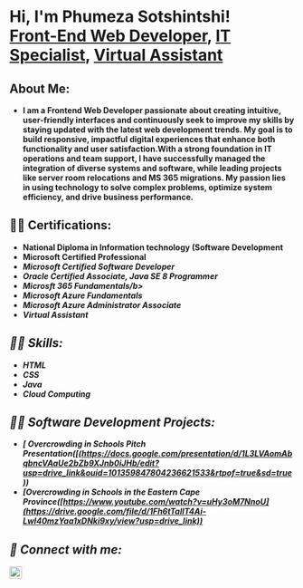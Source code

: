 <h1>Hi, I'm Phumeza Sotshintshi! <br/><a href="https://github.com/joshmadakor1">Front-End Web Developer</a>, <a href="https://www.linkedin.com/in/joshmadakor/">IT Specialist</a>, <a href="https://www.youtube.com/c/joshmadakor">Virtual Assistant</a></h1>

<h2>About Me:</h2>

- <b>I am a Frontend Web Developer passionate about creating intuitive, user-friendly interfaces and continuously seek to improve my skills by staying updated with the latest web development trends. My goal is to build responsive, impactful digital experiences that enhance both functionality and user satisfaction.With a strong foundation in IT operations and team support, I have successfully managed the integration of diverse systems and software, while leading projects like server room relocations and MS 365 migrations. My passion lies in using technology to solve complex problems, optimize system efficiency, and drive business performance.
</b>   
<h2>👨‍💻 Certifications:</h2>

- <b> National Diploma in Information technology (Software Development</b>
- <b> Microsoft Certified Professional</b><i>
- <b> Microsoft Certified Software Developer</b>
- <b> Oracle Certified Associate, Java SE 8 Programmer</b>
- <b> Microsft 365 Fundamentals/b>
- <b> Microsoft Azure Fundamentals</b>
- <b> Microsoft Azure Administrator Associate</b>
- <b> Virtual Assistant</b>
    
<h2>👨‍💻 Skills:</h2>

- <b> HTML </b>
- <b> CSS </b>
- <b> Java </b>
- <b> Cloud Computing</b>
<h2>👨‍💻 Software Development Projects:</h2>

- [ Overcrowding in Schools Pitch Presentation([(https://docs.google.com/presentation/d/1L3LVAomAbqbncVAaUe2bZb9XJnb0iJHb/edit?usp=drive_link&ouid=101359847804236621533&rtpof=true&sd=true))
- [Overcrowding in Schools in the Eastern Cape Province([https://www.youtube.com/watch?v=uHy3oM7NnoU](https://drive.google.com/file/d/1Fh6tTalIT4Ai-Lwl40mzYaa1xDNki9xy/view?usp=drive_link))
  

<h2> 🤳 Connect with me:</h2>

[<img align="left" alt="PhumezaSotshintshi | LinkedIn" width="22px" src="https://cdn.jsdelivr.net/npm/simple-icons@v3/icons/linkedin.svg" />][linkedin]


[twitter]: https://twitter.com/joshmadakor
[youtube]: https://www.youtube.com/c/joshmadakor
[instagram]: https://www.instagram.com/joshmadakor/
[linkedin]: https://linkedin.com/in/joshmadakor

<!--
**joshmadakor1/joshmadakor1** is a ✨ _special_ ✨ repository because its `README.md` (this file) appears on your GitHub profile.

Here are some ideas to get you started:

- 🔭 I’m currently working on ...
- 🌱 I’m currently learning ...
- 👯 I’m looking to collaborate on ...
- 🤔 I’m looking for help with ...
- 💬 Ask me about ...
- 📫 How to reach me: ...
- 😄 Pronouns: ...
- ⚡ Fun fact: ...
-->

